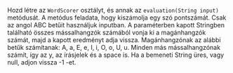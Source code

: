 Hozd létre az `WordScorer` osztályt, és annak az `evaluation(String input)` metódusát.
A metódus feladata, hogy kiszámolja egy szó pontszámát. Csak az angol ABC betűit használjuk inputban.
A paraméterben kapott Stringben található összes mássalhangzók számából vonja ki a magánhangzók számát, majd a kapott eredményt adja vissza.
Magánhangzónak az alábbi betűk számítanak: A, a, E, e, I, i, O, o, U, u. Minden más mássalhangzónak számít, így az y, az írásjelek és a space is.
Ha a bemeneti String üres, vagy null, adjon vissza -1 -et.
